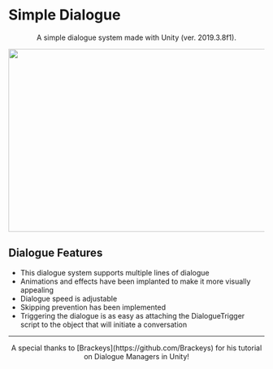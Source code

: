 # Simple Dialogue
<p align="center">
A simple dialogue system made with Unity (ver. 2019.3.8f1). 
</p>

<p align="center">
  <img width="640" height="360" src="https://media.giphy.com/media/j5saVW9elD41YdJmlT/giphy.gif">
</p>

## Dialogue Features
- This dialogue system supports multiple lines of dialogue 
- Animations and effects have been implanted to make it more visually appealing
- Dialogue speed is adjustable
- Skipping prevention has been implemented
- Triggering the dialogue is as easy as attaching the DialogueTrigger script to the object that will initiate a conversation

<hr>

<p align="center">
A special thanks to [Brackeys](https://github.com/Brackeys) for his tutorial on Dialogue Managers in Unity!
</p>
